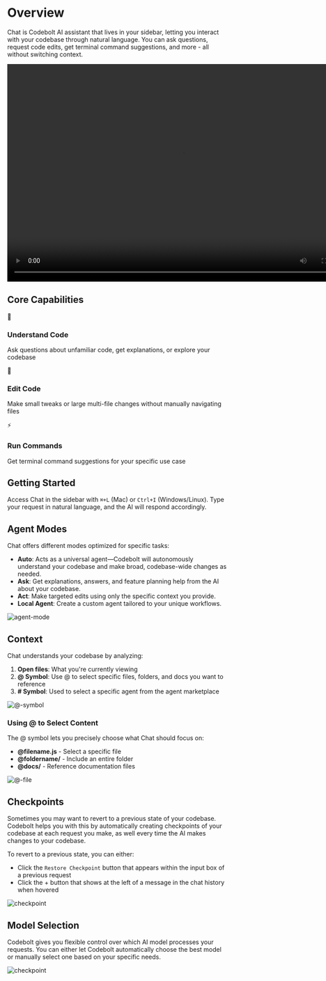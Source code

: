 # Overview

Chat is Codebolt AI assistant that lives in your sidebar, letting you interact with your codebase through natural language. You can ask questions, request code edits, get terminal command suggestions, and more - all without switching context.


<video width="800px" height="500px" autoplay controls>
  <source src="/application/video/chat.mp4" type="video/mp4" />
  Your browser does not support the video tag.
</video>

## Core Capabilities

<div style={{display: 'grid', gridTemplateColumns: 'repeat(2, 1fr)', gap: '20px', margin: '20px 0'}}>
  <div style={{border: '1px solid #e1e5e9', borderRadius: '8px', padding: '20px', backgroundColor: '#f8f9fa'}}>
    <div style={{fontSize: '24px', marginBottom: '12px'}}>📄</div>
    <h3 style={{margin: '0 0 8px 0', fontSize: '18px', fontWeight: '600'}}>Understand Code</h3>
    <p style={{margin: '0', color: '#666', fontSize: '14px'}}>Ask questions about unfamiliar code, get explanations, or explore your codebase</p>
  </div>
  
  <div style={{border: '1px solid #e1e5e9', borderRadius: '8px', padding: '20px', backgroundColor: '#f8f9fa'}}>
    <div style={{fontSize: '24px', marginBottom: '12px'}}>💾</div>
    <h3 style={{margin: '0 0 8px 0', fontSize: '18px', fontWeight: '600'}}>Edit Code</h3>
    <p style={{margin: '0', color: '#666', fontSize: '14px'}}>Make small tweaks or large multi-file changes without manually navigating files</p>
  </div>
  
  <div style={{border: '1px solid #e1e5e9', borderRadius: '8px', padding: '20px', backgroundColor: '#f8f9fa'}}>
    <div style={{fontSize: '24px', marginBottom: '12px'}}>⚡</div>
    <h3 style={{margin: '0 0 8px 0', fontSize: '18px', fontWeight: '600'}}>Run Commands</h3>
    <p style={{margin: '0', color: '#666', fontSize: '14px'}}>Get terminal command suggestions for your specific use case</p>
  </div>
</div>

## Getting Started

Access Chat in the sidebar with `⌘+L` (Mac) or `Ctrl+I` (Windows/Linux). Type your request in natural language, and the AI will respond accordingly.


## Agent Modes

Chat offers different modes optimized for specific tasks:

- **Auto**: Acts as a universal agent—Codebolt will autonomously understand your codebase and make broad, codebase-wide changes as needed.
- **Ask**: Get explanations, answers, and feature planning help from the AI about your codebase.
- **Act**: Make targeted edits using only the specific context you provide.
- **Local Agent**: Create a custom agent tailored to your unique workflows.


![agent-mode](/application/agent-mode.png)


## Context

Chat understands your codebase by analyzing:

1. **Open files**: What you're currently viewing
2. **@ Symbol**: Use @ to select specific files, folders, and docs you want to reference
3. **# Symbol**: Used to select a specific agent from the agent marketplace


![@-symbol](/application/@-symbol.png)

### Using @ to Select Content

The @ symbol lets you precisely choose what Chat should focus on:

- **@filename.js** - Select a specific file
- **@foldername/** - Include an entire folder
- **@docs/** - Reference documentation files

![@-file](/application/@-file.png)

## Checkpoints

Sometimes you may want to revert to a previous state of your codebase. Codebolt helps you with this by automatically creating checkpoints of your codebase at each request you make, as well every time the AI makes changes to your codebase.

To revert to a previous state, you can either:

- Click the `Restore Checkpoint` button that appears within the input box of a previous request
- Click the + button that shows at the left of a message in the chat history when hovered

![checkpoint](/application/checkpoint.png)

## Model Selection

Codebolt gives you flexible control over which AI model processes your requests. You can either let Codebolt automatically choose the best model or manually select one based on your specific needs.

![checkpoint](/application/model.png)
